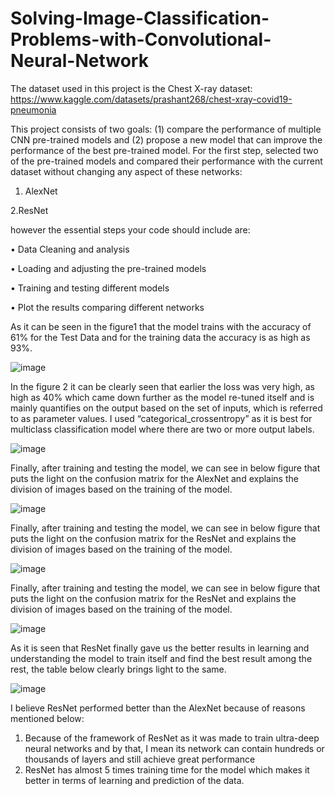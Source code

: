 # Solving-Image-Classification-Problems-with-Convolutional-Neural-Network

The dataset used in this project is the Chest X-ray dataset: https://www.kaggle.com/datasets/prashant268/chest-xray-covid19-pneumonia

This project consists of two goals: (1) compare the performance of multiple CNN pre-trained models  and (2) propose a new model that can improve the performance of the best pre-trained model. For the first step, selected two of the pre-trained models and compared their performance with the current dataset without changing any aspect of these networks:
1. AlexNet

2.ResNet

however the essential steps your code should include are:

• Data Cleaning and analysis

• Loading and adjusting the pre-trained models

• Training and testing different models

• Plot the results comparing different networks

As it can be seen in the figure1 that the model trains with the accuracy of 61% for the Test Data and for the training data the accuracy is as high as 93%.

![image](https://user-images.githubusercontent.com/99655823/172712231-99249b14-64b9-4a68-a205-fc4c563fb559.png)

In the figure 2 it can be clearly seen that earlier the loss was very high, as high as 40% which came down further as the model re-tuned itself and is mainly quantifies on the output based on the set of inputs, which is referred to as parameter values. I used “categorical_crossentropy” as it is best for multiclass classification model where there are two or more output labels.

![image](https://user-images.githubusercontent.com/99655823/172712326-b2526f9f-a079-40ac-b6e1-fd46b7916fb5.png)

Finally, after training and testing the model, we can see in below figure that puts the light on the confusion matrix for the AlexNet and explains the division of images based on the training of the model.

![image](https://user-images.githubusercontent.com/99655823/172712440-327c4fb0-0a51-4231-babe-779dcc261163.png)

Finally, after training and testing the model, we can see in below figure that puts the light on the confusion matrix for the ResNet and explains the division of images based on the training of the model.

![image](https://user-images.githubusercontent.com/99655823/172712672-a9a29532-2c5e-42a6-89dc-e7a70b5fbb93.png)

Finally, after training and testing the model, we can see in below figure that puts the light on the confusion matrix for the ResNet and explains the division of images based on the training of the model.

![image](https://user-images.githubusercontent.com/99655823/172712770-ee7f39ea-d5bd-4fcb-b242-a94d23115a02.png)



As it is seen that ResNet finally gave us the better results in learning and understanding the model to train itself and find the best result among the rest, the table below clearly brings light to the same.

![image](https://user-images.githubusercontent.com/99655823/172712020-67123419-504b-480d-a6e5-cd13b9dc6481.png)


I believe ResNet performed better than the AlexNet because of reasons mentioned below:
1. Because of the framework of ResNet as it was made to train ultra-deep neural networks and by that, I mean its network can contain hundreds or thousands of layers and still achieve great performance
2. ResNet has almost 5 times training time for the model which makes it better in terms of learning and prediction of the data.
